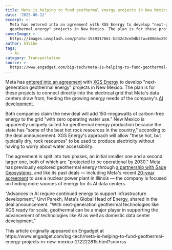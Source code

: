 ```yaml
---
title: Meta is helping to fund geothermal energy projects in New Mexico
date: '2025-06-12'
excerpt: >-
  Meta has entered into an agreement with XGS Energy to develop "next-generation
  geothermal energy" projects in New Mexico. The plan is for these projec...
coverImage: >-
  https://images.unsplash.com/photo-1549317661-bd32c8ce0db2?w=400&h=200&fit=crop&auto=format
author: AIVibe
tags:
  - Ai
category: Transportation
source: >-
  https://www.engadget.com/big-tech/meta-is-helping-to-fund-geothermal-energy-projects-in-new-mexico-212222815.html?src=rss
---
```

<p>Meta has <a data-i13n="elm:context_link;elmt:doNotAffiliate;cpos:1;pos:1" class="no-affiliate-link" href="https://www.businesswire.com/news/home/20250612778008/en/XGS-Energy-and-Meta-to-Partner-on-150-MW-Advanced-Geothermal-Project">entered into an agreement</a> with <a data-i13n="elm:context_link;elmt:doNotAffiliate;cpos:2;pos:1" class="no-affiliate-link" href="https://www.xgsenergy.com/">XGS Energy</a> to develop "next-generation geothermal energy" projects in New Mexico. The plan is for these projects to connect directly into the electrical grid that Meta's data centers draw from, feeding the growing energy needs of the company's <a data-i13n="elm:context_link;elmt:doNotAffiliate;cpos:3;pos:1" class="no-affiliate-link" href="https://www.engadget.com/ai/meta-is-reportedly-forming-an-ai-superintelligence-team-133030015.html">AI development</a>.</p>
<p>Both companies claim the new deal will add 150-megawatts of carbon-free energy to the grid "with zero operating water use." New Mexico is apparently uniquely suited for geothermal energy production because the state has "some of the best hot rock resources in the country," according to the deal announcement. XGS Energy's approach will allow "these hot, but typically dry, rock resources" to be used to produce electricity without having to worry about water accessibility.</p>
<span id="end-legacy-contents"></span><p>The agreement is split into two phases, an initial smaller one and a second larger one, both of which are "projected to be operational by 2030." Meta has previously explored geothermal energy through <a data-i13n="elm:context_link;elmt:doNotAffiliate;cpos:4;pos:1" class="no-affiliate-link" href="https://about.fb.com/news/2024/08/new-geothermal-energy-project-to-support-our-data-centers/">a partnership with Sage Geosystems</a>, and like its past deals — including Meta's recent <a data-i13n="elm:context_link;elmt:doNotAffiliate;cpos:5;pos:1" class="no-affiliate-link" href="https://www.engadget.com/big-tech/meta-signs-multi-decade-nuclear-energy-deal-to-power-its-ai-data-centers-144916645.html">20-year agreement</a> to use a nuclear power plant in Illinois — the company is focused on finding more sources of energy for its AI data centers.</p>
<p>"Advances in AI require continued energy to support infrastructure development," Urvi Parekh,  Meta's Global Head of Energy, shared in the deal announcement. "With next-generation geothermal technologies like XGS ready for scale, geothermal can be a major player in supporting the advancement of technologies like AI as well as domestic data center development."</p>This article originally appeared on Engadget at https://www.engadget.com/big-tech/meta-is-helping-to-fund-geothermal-energy-projects-in-new-mexico-212222815.html?src=rss
